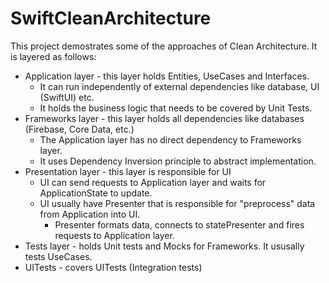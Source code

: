 # SwiftCleanArchitecture

This project demostrates some of the approaches of Clean Architecture.
It is layered as follows:

- Application layer - this layer holds Entities, UseCases and Interfaces. 
  - It can run independently of external dependencies like database, UI (SwiftUI) etc.
  - It holds the business logic that needs to be covered by Unit Tests.
- Frameworks layer - this layer holds all dependencies like databases (Firebase, Core Data, etc.)
  - The Application layer has no direct dependency to Frameworks layer. 
  - It uses Dependency Inversion principle to abstract implementation.
- Presentation layer - this layer is responsible for UI
  - UI can send requests to Application layer and waits for ApplicationState to update.
  - UI usually have Presenter that is responsible for "preprocess" data from Application into UI. 
    - Presenter formats data, connects to statePresenter and fires requests to Application layer.
- Tests layer - holds Unit tests and Mocks for Frameworks. It ususally tests UseCases.
- UITests - covers UITests (Integration tests)

